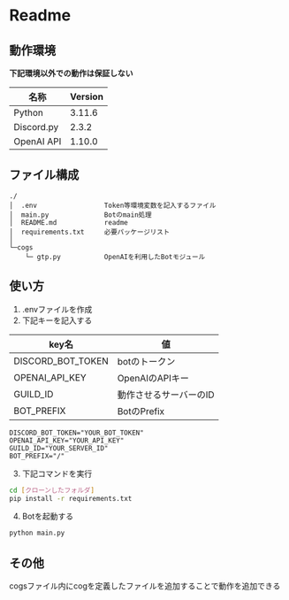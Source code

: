 # Readme
## 動作環境

__下記環境以外での動作は保証しない__

|名称|Version|
|---|---|
|Python|3.11.6|
|Discord.py|2.3.2|
|OpenAI API|1.10.0|

## ファイル構成
``` 
./
│  .env                 Token等環境変数を記入するファイル
│  main.py              Botのmain処理
│  README.md            readme
│  requirements.txt     必要パッケージリスト
│
└─cogs
    └─ gtp.py           OpenAIを利用したBotモジュール
```

## 使い方
1. .envファイルを作成
2. 下記キーを記入する

|key名|値|
|---|---|
|DISCORD_BOT_TOKEN|botのトークン|
|OPENAI_API_KEY|OpenAIのAPIキー|
|GUILD_ID|動作させるサーバーのID|
|BOT_PREFIX|BotのPrefix|

```
DISCORD_BOT_TOKEN="YOUR_BOT_TOKEN"
OPENAI_API_KEY="YOUR_API_KEY"
GUILD_ID="YOUR_SERVER_ID"
BOT_PREFIX="/"
```
3. 下記コマンドを実行
```bash
cd [クローンしたフォルダ]
pip install -r requirements.txt
```

4. Botを起動する
```bash
python main.py
```

## その他

cogsファイル内にcogを定義したファイルを追加することで動作を追加できる